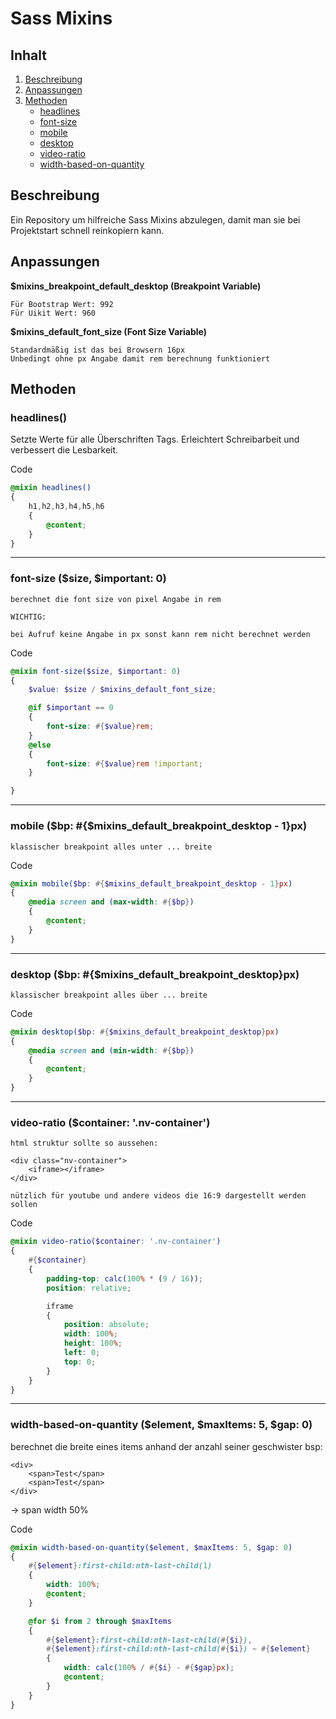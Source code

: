 # Sass Mixins

## Inhalt
1. [Beschreibung](#Beschreibung)
1. [Anpassungen](#Anpassungen)
1. [Methoden](#Methoden)
    * [headlines](#headlines)
    * [font-size](#font-size)
    * [mobile](#mobile)
    * [desktop](#desktop)
    * [video-ratio](#video-ratio)
    * [width-based-on-quantity](#width-based-on-quantity)

## Beschreibung

Ein Repository um hilfreiche Sass Mixins abzulegen, 
damit man sie bei Projektstart schnell reinkopiern kann.

## Anpassungen

**$mixins_breakpoint_default_desktop (Breakpoint Variable)**

    Für Bootstrap Wert: 992
    Für Uikit Wert: 960

**$mixins_default_font_size (Font Size Variable)**

    Standardmäßig ist das bei Browsern 16px
    Unbedingt ohne px Angabe damit rem berechnung funktioniert

## Methoden

### headlines() <a name="headlines"></a>

Setzte Werte für alle Überschriften Tags.
Erleichtert Schreibarbeit und verbessert die Lesbarkeit.

Code

```scss
@mixin headlines()
{
    h1,h2,h3,h4,h5,h6 
    {
        @content;
    }
}
```

___

### font-size ($size, $important: 0) <a name="font-size"></a>

    berechnet die font size von pixel Angabe in rem

    WICHTIG:

    bei Aufruf keine Angabe in px sonst kann rem nicht berechnet werden

Code

```scss
@mixin font-size($size, $important: 0)
{
    $value: $size / $mixins_default_font_size;

    @if $important == 0
    {
        font-size: #{$value}rem;
    }
    @else
    {
        font-size: #{$value}rem !important;
    }

}
```

___

### mobile ($bp: #{$mixins_default_breakpoint_desktop - 1}px) <a name="mobile"></a>

    klassischer breakpoint alles unter ... breite

Code

```scss
@mixin mobile($bp: #{$mixins_default_breakpoint_desktop - 1}px)
{
    @media screen and (max-width: #{$bp})
    {
        @content;
    }
}
```

___

### desktop ($bp: #{$mixins_default_breakpoint_desktop}px) <a name="desktop"></a>

    klassischer breakpoint alles über ... breite

Code

```scss
@mixin desktop($bp: #{$mixins_default_breakpoint_desktop}px)
{
    @media screen and (min-width: #{$bp})
    {
        @content;
    }
}
```

___

### video-ratio ($container: '.nv-container') <a name="video-ratio"></a>

    html struktur sollte so aussehen:
   
    <div class="nv-container">
        <iframe></iframe>
    </div>

    nützlich für youtube und andere videos die 16:9 dargestellt werden sollen

Code

```scss
@mixin video-ratio($container: '.nv-container')
{
    #{$container}
    {
        padding-top: calc(100% * (9 / 16));
        position: relative;

        iframe 
        {
            position: absolute;
            width: 100%;
            height: 100%;
            left: 0;
            top: 0;
        }
    }
}
```

___

### width-based-on-quantity ($element, $maxItems: 5, $gap: 0) <a name="width-based-on-quantity"></a>

berechnet die breite eines items anhand der anzahl seiner geschwister
bsp: 

    <div>
        <span>Test</span>
        <span>Test</span>
    </div>

-> span width 50%

Code

```scss
@mixin width-based-on-quantity($element, $maxItems: 5, $gap: 0)
{
    #{$element}:first-child:nth-last-child(1) 
    {
        width: 100%;
        @content;
    }

    @for $i from 2 through $maxItems 
    {
        #{$element}:first-child:nth-last-child(#{$i}),
        #{$element}:first-child:nth-last-child(#{$i}) ~ #{$element} 
        {
            width: calc(100% / #{$i} - #{$gap}px);
            @content;
        }
    }
}
```